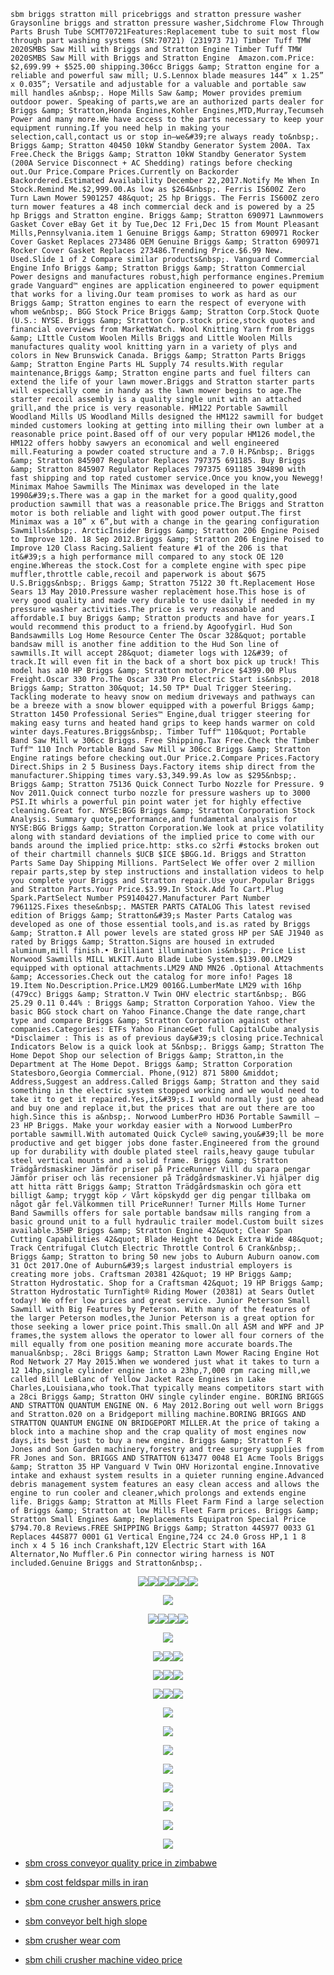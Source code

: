 
```
sbm briggs stratton mill pricebriggs and stratton pressure washer Graysonline briggs and stratton pressure washer,Sidchrome Flow Through Parts Brush Tube SCMT70721Features:Replacement tube to suit most flow through part washing systems (SN:70721) (231973 71) Timber Tuff TMW 2020SMBS Saw Mill with Briggs and Stratton Engine Timber Tuff TMW 2020SMBS Saw Mill with Briggs and Stratton Engine  Amazon.com.Price: $2,699.99 + $525.00 shipping.306cc Briggs &amp; Stratton engine for a reliable and powerful saw mill; U.S.Lennox blade measures 144” x 1.25” x 0.035”; Versatile and adjustable for a valuable and portable saw mill handles a&nbsp;. Hope Mills Saw &amp; Mower provides premium outdoor power. Speaking of parts,we are an authorized parts dealer for Briggs &amp; Stratton,Honda Engines,Kohler Engines,MTD,Murray,Tecumseh Power and many more.We have access to the parts necessary to keep your equipment running.If you need help in making your selection,call,contact us or stop in—we&#39;re always ready to&nbsp;. Briggs &amp; Stratton 40450 10kW Standby Generator System 200A. Tax Free.Check the Briggs &amp; Stratton 10kW Standby Generator System (200A Service Disconnect + AC Shedding) ratings before checking out.Our Price.Compare Prices.Currently on Backorder Backordered.Estimated Availability December 22,2017.Notify Me When In Stock.Remind Me.$2,999.00.As low as $264&nbsp;. Ferris IS600Z Zero Turn Lawn Mower 5901257 48&quot; 25 hp Briggs. The Ferris IS600Z zero turn mower features a 48 inch commercial deck and is powered by a 25 hp Briggs and Stratton engine. Briggs &amp; Stratton 690971 Lawnmowers Gasket Cover eBay Get it by Tue,Dec 12 Fri,Dec 15 from Mount Pleasant Mills,Pennsylvania.item 1 Genuine Briggs &amp; Stratton 690971 Rocker Cover Gasket Replaces 273486 OEM Genuine Briggs &amp; Stratton 690971 Rocker Cover Gasket Replaces 273486.Trending Price.$6.99 New.  Used.Slide 1 of 2 Compare similar products&nbsp;. Vanguard Commercial Engine Info Briggs &amp; Stratton Briggs &amp; Stratton Commercial Power designs and manufactures robust,high performance engines.Premium grade Vanguard™ engines are application engineered to power equipment that works for a living.Our team promises to work as hard as our Briggs &amp; Stratton engines to earn the respect of everyone with whom we&nbsp;. BGG Stock Price Briggs &amp; Stratton Corp.Stock Quote (U.S.: NYSE. Briggs &amp; Stratton Corp.stock price,stock quotes and financial overviews from MarketWatch. Wool Knitting Yarn from Briggs &amp; LIttle Custom Woolen Mills Briggs and Little Woolen Mills manufactures quality wool knitting yarn in a variety of plys and colors in New Brunswick Canada. Briggs &amp; Stratton Parts Briggs &amp; Stratton Engine Parts HL Supply 74 results.With regular maintenance,Briggs &amp; Stratton engine parts and fuel filters can extend the life of your lawn mower.Briggs and Stratton starter parts will especially come in handy as the lawn mower begins to age.The starter recoil assembly is a quality single unit with an attached grill,and the price is very reasonable. HM122 Portable Sawmill Woodland Mills US Woodland Mills designed the HM122 sawmill for budget minded customers looking at getting into milling their own lumber at a reasonable price point.Based off of our very popular HM126 model,the HM122 offers hobby sawyers an economical and well engineered mill.Featuring a powder coated structure and a 7.0 H.P&nbsp;. Briggs &amp; Stratton 845907 Regulator Replaces 797375 691185. Buy Briggs &amp; Stratton 845907 Regulator Replaces 797375 691185 394890 with fast shipping and top rated customer service.Once you know,you Newegg! Minimax Mahoe Sawmills The Minimax was developed in the late 1990&#39;s.There was a gap in the market for a good quality,good production sawmill that was a reasonable price.The Briggs and Stratton motor is both reliable and light with good power output.The first Minimax was a 10” x 6”,but with a change in the gearing configuration Sawmills&nbsp;. ArcticInsider Briggs &amp; Stratton 206 Engine Poised to Improve 120. 18 Sep 2012.Briggs &amp; Stratton 206 Engine Poised to Improve 120 Class Racing.Salient feature #1 of the 206 is that it&#39;s a high performance mill compared to any stock OE 120 engine.Whereas the stock.Cost for a complete engine with spec pipe muffler,throttle cable,recoil and paperwork is about $675 U.S.Briggs&nbsp;. Briggs &amp; Stratton 75122 30 ft.Replacement Hose Sears 13 May 2010.Pressure washer replacèment hose.This hose is of very good quality and made very durable to use daily if needed in my pressure washer activities.The price is very reasonable and affordable.I buy Briggs &amp; Stratton products and have for years.I would recommend this product to a friend.by Agoofygirl. Hud Son Bandsawmills Log Home Resource Center The Oscar 328&quot; portable bandsaw mill is another fine addition to the Hud Son line of sawmills.It will accept 28&quot; diameter logs with 12&#39; of track.It will even fit in the back of a short box pick up truck! This model has a10 HP Briggs &amp; Stratton motor.Price $4399.00 Plus Freight.Oscar 330 Pro.The Oscar 330 Pro Electric Start is&nbsp;. 2018 Briggs &amp; Stratton 30&quot; 14.50 TP* Dual Trigger Steering. Tackling moderate to heavy snow on medium driveways and pathways can be a breeze with a snow blower equipped with a powerful Briggs &amp; Stratton 1450 Professional Series™ Engine,dual trigger steering for making easy turns and heated hand grips to keep hands warmer on cold winter days.Features.Briggs&nbsp;. Timber Tuff™ 110&quot; Portable Band Saw Mill w 306cc Briggs. Free Shipping.Tax Free.Check the Timber Tuff™ 110 Inch Portable Band Saw Mill w 306cc Briggs &amp; Stratton Engine ratings before checking out.Our Price.2.Compare Prices.Factory Direct.Ships in 2 5 Business Days.Factory items ship direct from the manufacturer.Shipping times vary.$3,349.99.As low as $295&nbsp;. Briggs &amp; Stratton 75136 Quick Connect Turbo Nozzle for Pressure. 9 Nov 2011.Quick connect turbo nozzle for pressure washers up to 3000 PSI.It whirls a powerful pin point water jet for highly effective cleaning.Great for. NYSE:BGG Briggs &amp; Stratton Corporation Stock Analysis. Summary quote,performance,and fundamental analysis for NYSE:BGG Briggs &amp; Stratton Corporation.We look at price volatility along with standard deviations of the implied price to come with our bands around the implied price.http: stks.co s2rfi #stocks broken out of their chartmill channels $UCB $ICE $BGG.1d. Briggs and Stratton Parts Same Day Shipping Millions. PartSelect We offer over 2 million repair parts,step by step instructions and installation videos to help you complete your Briggs and Stratton repair.Use your.Popular Briggs and Stratton Parts.Your Price.$3.99.In Stock.Add To Cart.Plug Spark.PartSelect Number PS9140427.Manufacturer Part Number 796112S.Fixes these&nbsp;. MASTER PARTS CATALOG This latest revised edition of Briggs &amp; Stratton&#39;s Master Parts Catalog was developed as one of those essential tools,and is.as rated by Briggs &amp; Stratton.‡ All power levels are stated gross HP per SAE J1940 as rated by Briggs &amp; Stratton.Signs are housed in extruded aluminum,mill finish.• Brilliant illumination is&nbsp;. Price List Norwood Sawmills MILL WLKIT.Auto Blade Lube System.$139.00.LM29 equipped with optional attachments.LM29 AND MN26 .Optional Attachments &amp; Accessories.Check out the catalog for more info! Pages 18 19.Item No.Description.Price.LM29 0016G.LumberMate LM29 with 16hp (479cc) Briggs &amp; Stratton.V Twin OHV electric start&nbsp;. BGG 25.29 0.11 0.44% : Briggs &amp; Stratton Corporation Yahoo. View the basic BGG stock chart on Yahoo Finance.Change the date range,chart type and compare Briggs &amp; Stratton Corporation against other companies.Categories: ETFs Yahoo FinanceGet full CapitalCube analysis *Disclaimer : This is as of previous day&#39;s closing price.Technical Indicators Below is a quick look at 5&nbsp;. Briggs &amp; Stratton The Home Depot Shop our selection of Briggs &amp; Stratton,in the Department at The Home Depot. Briggs &amp; Stratton Corporation Statesboro,Georgia Commercial. Phone,(912) 871 5800 &middot; Address,Suggest an address.Called Briggs &amp; Stratton and they said something in the electric system stopped working and we would need to take it to get it repaired.Yes,it&#39;s.I would normally just go ahead and buy one and replace it,but the prices that are out there are too high.Since this is a&nbsp;. Norwood LumberPro HD36 Portable Sawmill — 23 HP Briggs. Make your workday easier with a Norwood LumberPro portable sawmill.With automated Quick Cycle® sawing,you&#39;ll be more productive and get bigger jobs done faster.Engineered from the ground up for durability with double plated steel rails,heavy gauge tubular steel vertical mounts and a solid frame. Briggs &amp; Stratton Trädgårdsmaskiner Jämför priser på PriceRunner Vill du spara pengar Jämför priser och läs recensioner på Trädgårdsmaskiner.Vi hjälper dig att hitta rätt Briggs &amp; Stratton Trädgårdsmaskin och göra ett billigt &amp; tryggt köp ✓ Vårt köpskydd ger dig pengar tillbaka om något går fel.Välkommen till PriceRunner! Turner Mills Home Turner Band Sawmills offers for sale portable bandsaw mills ranging from a basic ground unit to a full hydraulic trailer model.Custom built sizes available.35HP Briggs &amp; Stratton Engine 42&quot; Clear Span Cutting Capabilities 42&quot; Blade Height to Deck Extra Wide 48&quot; Track Centrifugal Clutch Electric Throttle Control 6 Crank&nbsp;. Briggs &amp; Stratton to bring 50 new jobs to Auburn Auburn oanow.com 31 Oct 2017.One of Auburn&#39;s largest industrial employers is creating more jobs. Craftsman 20381 42&quot; 19 HP Briggs &amp; Stratton Hydrostatic. Shop for a Craftsman 42&quot; 19 HP Briggs &amp; Stratton Hydrostatic TurnTight® Riding Mower (20381) at Sears Outlet today! We offer low prices and great service. Junior Peterson Small Sawmill with Big Features by Peterson. With many of the features of the larger Peterson modles,the Junior Peterson is a great option for those seeking a lower price point.This small.On all ASM and WPF and JP frames,the system allows the operator to lower all four corners of the mill equally from one position meaning more accurate boards.The manual&nbsp;. 28ci Briggs &amp; Stratton Lawn Mower Racing Engine Hot Rod Network 27 May 2015.When we wondered just what it takes to turn a 12 14hp,single cylinder engine into a 23hp,7,000 rpm racing mill,we called Bill LeBlanc of Yellow Jacket Race Engines in Lake Charles,Louisiana,who took.That typically means competitors start with a 28ci Briggs &amp; Stratton OHV single cylinder engine. BORING BRIGGS AND STRATTON QUANTUM ENGINE ON. 6 May 2012.Boring out well worn Briggs and Stratton.020 on a Bridgeport milling machine.BORING BRIGGS AND STRATTON QUANTUM ENGINE ON BRIDGEPORT MILLER.At the price of taking a block into a machine shop and the crap quality of most engines now days,its best just to buy a new engine. Briggs &amp; Stratton F R Jones and Son Garden machinery,forestry and tree surgery supplies from FR Jones and Son. BRIGGS AND STRATTON 613477 0048 E1 Acme Tools Briggs &amp; Stratton 35 HP Vanguard V Twin OHV Horizontal engine.Innovative intake and exhaust system results in a quieter running engine.Advanced debris management system features an easy clean access and allows the engine to run cooler and cleaner,which prolongs and extends engine life. Briggs &amp; Stratton at Mills Fleet Farm Find a large selection of Briggs &amp; Stratton at low Mills Fleet Farm prices. Briggs &amp; Stratton Small Engines &amp; Replacements Equipatron Special Price $794.70.8 Reviews.FREE SHIPPING Briggs &amp; Stratton 44S977 0033 G1 Replaces 44S877 0001 G1 Vertical Engine,724 cc 24.0 Gross HP,1 1 8 inch x 4 5 16 inch Crankshaft,12V Electric Start with 16A Alternator,No Muffler.6 Pin connector wiring harness is NOT included.Genuine Briggs and Stratton&nbsp;. 
```

<div align="center">
  
<a rel="nofollow" href="https://m.shibang-china.com?f=github&k=sbm+briggs+stratton+mill+price"><img src="https://static.shibang-china.com/en/l.png"></a><img src="https://static.shibang-china.com/en/hw.png"><a rel="nofollow" href="https://m.shibang-china.com/product/?f=github&k=sbm+briggs+stratton+mill+price"><img src="https://static.shibang-china.com/en/p.png"></a><a rel="nofollow" href="https://m.shibang-china.com/cases/?f=github&k=sbm+briggs+stratton+mill+price"><img src="https://static.shibang-china.com/en/c.png"></a><a rel="nofollow" href="https://m.shibang-china.com/news/?f=github&k=sbm+briggs+stratton+mill+price"><img src="https://static.shibang-china.com/en/n.png"></a><a rel="nofollow" href="https://m.shibang-china.com?f=github&k=sbm+briggs+stratton+mill+price"><img src="https://static.shibang-china.com/en/m.png"></a>

<a rel="nofollow" href="https://m.shibang-china.com/product/?f=github&k=sbm+briggs+stratton+mill+price"><img src="https://static.shibang-china.com/en/b.jpg"></a>
  
<a rel="nofollow" href="https://m.shibang-china.com/solution-aggregate.html?f=github&k=sbm+briggs+stratton+mill+price"><img src="https://static.shibang-china.com/en/a.jpg"></a><a rel="nofollow" href="https://m.shibang-china.com/solution-mine.html?f=github&k=sbm+briggs+stratton+mill+price"><img src="https://static.shibang-china.com/en/m.jpg"></a><a rel="nofollow" href="https://m.shibang-china.com/solution-mill.html?f=github&k=sbm+briggs+stratton+mill+price"><img src="https://static.shibang-china.com/en/g.jpg"></a><a rel="nofollow" href="https://m.shibang-china.com/solution-epc.html?f=github&k=sbm+briggs+stratton+mill+price"><img src="https://static.shibang-china.com/en/e.jpg"></a>

<a rel="nofollow" href="https://m.shibang-china.com/product/?f=github&k=sbm+briggs+stratton+mill+price"><img src="https://static.shibang-china.com/en/a-p.png"></a>

<a rel="nofollow" href="https://m.shibang-china.com/product/crusher/c6x.html?f=github&k=sbm+briggs+stratton+mill+price"><img src="https://static.shibang-china.com/en/j.jpg"></a><a rel="nofollow" href="https://m.shibang-china.com/product/crusher/ci5x.html?f=github&k=sbm+briggs+stratton+mill+price"><img src="https://static.shibang-china.com/en/i.jpg"></a><a rel="nofollow" href="https://m.shibang-china.com/product/crusher/hst.html?f=github&k=sbm+briggs+stratton+mill+price"><img src="https://static.shibang-china.com/en/c.jpg"></a>

<a rel="nofollow" href="https://m.shibang-china.com/product/mill/mtw.html?f=github&k=sbm+briggs+stratton+mill+price"><img src="https://static.shibang-china.com/en/mtw.jpg"></a><a rel="nofollow" href="https://m.shibang-china.com/product/mill/scm.html?f=github&k=sbm+briggs+stratton+mill+price"><img src="https://static.shibang-china.com/en/scm.jpg"></a><a rel="nofollow" href="https://m.shibang-china.com/product/mill/lm.html?f=github&k=sbm+briggs+stratton+mill+price"><img src="https://static.shibang-china.com/en/lm.jpg"></a>

<a rel="nofollow" href="https://m.shibang-china.com/product/sand/vsi6x.html?f=github&k=sbm+briggs+stratton+mill+price"><img src="https://static.shibang-china.com/en/6x.jpg"></a><a rel="nofollow" href="https://m.shibang-china.com/product/sand/vu.html?f=github&k=sbm+briggs+stratton+mill+price"><img src="https://static.shibang-china.com/en/vu.jpg"></a><a rel="nofollow" href="https://m.shibang-china.com/product/mobile/klun.html?f=github&k=sbm+briggs+stratton+mill+price"><img src="https://static.shibang-china.com/en/k.jpg"></a>

<a rel="nofollow" href="https://m.shibang-china.com/cases/?f=github&k=sbm+briggs+stratton+mill+price"><img src="https://static.shibang-china.com/en/case.png"></a>

<a rel="nofollow" href="https://m.shibang-china.com/cases/aggregate/202.html?f=github&k=sbm+briggs+stratton+mill+price"><img src="https://static.shibang-china.com/en/c-1.jpg"></a>

<a rel="nofollow" href="https://m.shibang-china.com/cases/aggregate/203.html?f=github&k=sbm+briggs+stratton+mill+price"><img src="https://static.shibang-china.com/en/c-2.jpg"></a>

<a rel="nofollow" href="https://m.shibang-china.com/cases/mill/123.html?f=github&k=sbm+briggs+stratton+mill+price"><img src="https://static.shibang-china.com/en/c-3.jpg"></a>

<a rel="nofollow" href="https://m.shibang-china.com/contact_us.html?f=github&k=sbm+briggs+stratton+mill+price"><img src="https://static.shibang-china.com/en/contact.png"></a>

<a rel="nofollow" href="https://swt.shibang-china.com/?f=github&k=sbm+briggs+stratton+mill+price"><img src="https://static.shibang-china.com/en/chat.png"></a>

<a rel="nofollow" href="https://whatsapp.shibangsoft.com/WhatsApp.php?f=github&k=sbm+briggs+stratton+mill+price"><img src="https://static.shibang-china.com/en/whatsapp.png"></a>

<a rel="nofollow" href="https://m.shibang-china.com/?f=github&k=sbm+briggs+stratton+mill+price"><img src="https://static.shibang-china.com/en/website.png"></a>

</div>


* [sbm cross conveyor quality price in zimbabwe](sbm%20cross%20conveyor%20quality%20price%20in%20zimbabwe.md)

* [sbm cost feldspar mills in iran](sbm%20cost%20feldspar%20mills%20in%20iran.md)

* [sbm cone crusher answers price](sbm%20cone%20crusher%20answers%20price.md)

* [sbm conveyor belt high slope](sbm%20conveyor%20belt%20high%20slope.md)

* [sbm crusher wear com](sbm%20crusher%20wear%20com.md)

* [sbm chili crusher machine video price](sbm%20chili%20crusher%20machine%20video%20price.md)